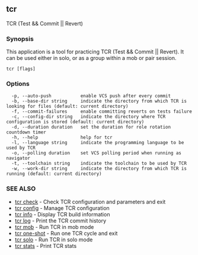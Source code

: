## tcr

TCR (Test && Commit || Revert)

### Synopsis


This application is a tool for practicing TCR (Test && Commit || Revert).
It can be used either in solo, or as a group within a mob or pair session.


```
tcr [flags]
```

### Options

```
  -p, --auto-push           enable VCS push after every commit
  -b, --base-dir string     indicate the directory from which TCR is looking for files (default: current directory)
  -f, --commit-failures     enable committing reverts on tests failure
  -c, --config-dir string   indicate the directory where TCR configuration is stored (default: current directory)
  -d, --duration duration   set the duration for role rotation countdown timer
  -h, --help                help for tcr
  -l, --language string     indicate the programming language to be used by TCR
  -o, --polling duration    set VCS polling period when running as navigator
  -t, --toolchain string    indicate the toolchain to be used by TCR
  -w, --work-dir string     indicate the directory from which TCR is running (default: current directory)
```

### SEE ALSO

* [tcr check](tcr_check.md)	 - Check TCR configuration and parameters and exit
* [tcr config](tcr_config.md)	 - Manage TCR configuration
* [tcr info](tcr_info.md)	 - Display TCR build information
* [tcr log](tcr_log.md)	 - Print the TCR commit history
* [tcr mob](tcr_mob.md)	 - Run TCR in mob mode
* [tcr one-shot](tcr_one-shot.md)	 - Run one TCR cycle and exit
* [tcr solo](tcr_solo.md)	 - Run TCR in solo mode
* [tcr stats](tcr_stats.md)	 - Print TCR stats

